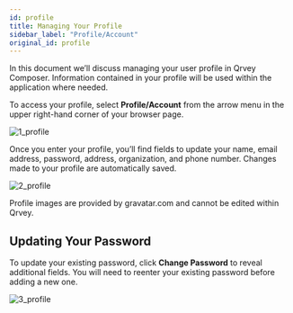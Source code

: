 ```yaml
---
id: profile
title: Managing Your Profile
sidebar_label: "Profile/Account"
original_id: profile
---
```

<div style={{textAlign: "justify"}}>

In this document we’ll discuss managing your user profile in Qrvey Composer. Information contained in your profile will be used within the application where needed.

To access your profile, select **Profile/Account** from the arrow menu in the upper right-hand corner of your browser page. 

![1_profile](https://s3.amazonaws.com/cdn.qrvey.com/documentation_assets/ui-docs/basics/3.2_profile/1_profile.png#thumbnail-60)

Once you enter your profile, you’ll find fields to update your name, email address, password, address, organization, and phone number. Changes made to your profile are automatically saved. 

![2_profile](https://s3.amazonaws.com/cdn.qrvey.com/documentation_assets/ui-docs/basics/3.2_profile/2_profile.png#thumbnail)

Profile images are provided by gravatar.com and cannot be edited within Qrvey. 

## Updating Your Password

To update your existing password, click **Change Password** to reveal additional fields. You will need to reenter your existing password before adding a new one. 

![3_profile](https://s3.amazonaws.com/cdn.qrvey.com/documentation_assets/ui-docs/basics/3.2_profile/3_profile.png#thumbnail-60)
</div>